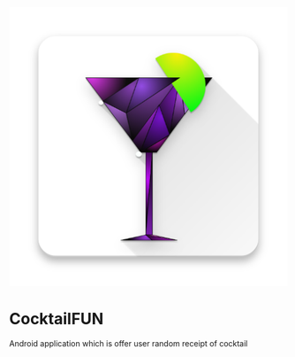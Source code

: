 ![salam](https://github.com/NTKwork/CocktailFUN/blob/master/web_hi_res_512.png)
<!DOCTYPE html>
<html>
<head>
</head>

<body>
<h1>CocktailFUN</h1>
  <p>Android application which is offer user random receipt of cocktail</p>
</body>

</html>

